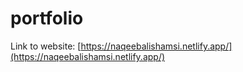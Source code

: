 # portfolio
Link to website: [https://naqeebalishamsi.netlify.app/](https://naqeebalishamsi.netlify.app/)
